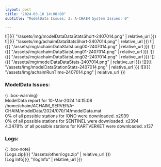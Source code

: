 ```yaml
---
layout: post
title: "2024-03-10 14:00:00"
subtitle: "ModelData Issues: 3; A-CHAIM System Issues: 0"

---
```


![]({{ "/assets/img/modelDataDataStatsShort-2407014.png" | relative_url }})
![]({{ "/assets/img/achaimDataStatsShort-2407014.png" | relative_url }})
![]({{ "/assets/img/achaimDataStatsLong00-2407014.png" | relative_url }})
![]({{ "/assets/img/achaimDataStatsLong01-2407014.png" | relative_url }})
![]({{ "/assets/img/achaimDataStatsLong02-2407014.png" | relative_url }})
![]({{ "/assets/img/modelDataDataStats-2407014.png" | relative_url }})
![]({{ "/assets/img/modelDataStationStats-2407014.png" | relative_url }})
![]({{ "/assets/img/achaimRunTime-2407014.png" | relative_url }})


### ModelData Issues:  
  
{: .box-warning}  
 ModelData report for 10-Mar-2024 14:15:08   
 /home/chaim/ACHAIM_SERVER/A-CHAIM/modelData/2024/070/14/modelData.mat   
 0% of all possible stations for IONO were downloaded. x2939   
 0% of all possible stations for SENTINEL were downloaded. x2394   
 4.3478% of all possible stations for KARTVERKET were downloaded. x137   
  


### Logs:  
  
{: .box-note}  
[Logs.zip]({{ "/assets/other/logs.zip" | relative_url }})  
[Log Info]({{ "/logInfo" | relative_url }})  

